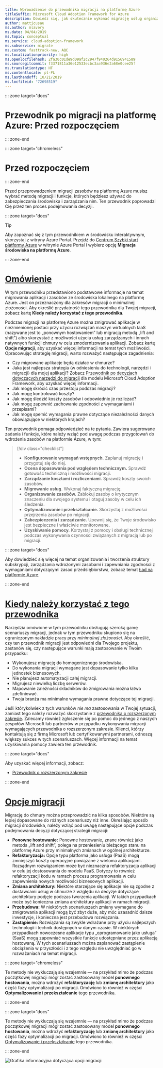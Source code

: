 ```yaml
---
title: Wprowadzenie do przewodnika migracji na platformę Azure
titleSuffix: Microsoft Cloud Adoption Framework for Azure
description: Dowiedz się, jak skutecznie wykonać migrację usług organizacji na platformę Azure, korzystając ze szczegółowych wskazówek.
author: matticusau
ms.author: mlavery
ms.date: 04/04/2019
ms.topic: conceptual
ms.service: cloud-adoption-framework
ms.subservice: migrate
ms.custom: fasttrack-new, AQC
ms.localizationpriority: high
ms.openlocfilehash: 2fa30c01de9d09af2c2947f940264d9156941589
ms.sourcegitcommit: f3371811a36e12533ecbc3aa936e2a68e0cee25f
ms.translationtype: HT
ms.contentlocale: pl-PL
ms.lasthandoff: 10/21/2019
ms.locfileid: "72698519"
---
```

::: zone target="docs"

# <a name="azure-migration-guide-before-you-start"></a>Przewodnik po migracji na platformę Azure: Przed rozpoczęciem

::: zone-end

::: zone target="chromeless"

# <a name="before-you-start"></a>Przed rozpoczęciem

::: zone-end

Przed przeprowadzeniem migracji zasobów na platformę Azure musisz wybrać metodę migracji i funkcje, których będziesz używać do zabezpieczania środowiska i zarządzania nim. Ten przewodnik poprowadzi Cię przez ten proces podejmowania decyzji.

::: zone target="docs"

> [!TIP]
> Aby zapoznać się z tym przewodnikiem w środowisku interaktywnym, skorzystaj z witryny Azure Portal. Przejdź do [Centrum Szybki start platformy Azure](https://portal.azure.com/?feature.quickstart=true#blade/Microsoft_Azure_Resources/QuickstartCenterBlade) w witrynie Azure Portal i wybierz opcję **Migracja środowiska na platformę Azure**.

::: zone-end

# <a name="overviewtaboverview"></a>[Omówienie](#tab/Overview)

W tym przewodniku przedstawiono podstawowe informacje na temat migrowania aplikacji i zasobów ze środowiska lokalnego na platformę Azure. Jest on przeznaczony dla zakresów migracji o minimalnej złożoności. Aby określić przydatność tego przewodnika dla Twojej migracji, zobacz kartę **Kiedy należy korzystać z tego przewodnika**.

Podczas migracji na platformę Azure można zmigrować aplikacje w niezmienionej postaci przy użyciu rozwiązań maszyn wirtualnych IaaS (nazywane jest to „ponownym hostowaniem” lub migracją metodą „lift and shift”) albo skorzystać z możliwości użycia usług zarządzanych i innych natywnych funkcji chmury w celu zmodernizowania aplikacji. Zobacz kartę **Opcje migracji**, aby uzyskać więcej informacji na temat tych możliwości. Opracowując strategię migracji, warto rozważyć następujące zagadnienia:

- Czy migrowane aplikacje będą działać w chmurze?
- Jaka jest najlepsza strategia (w odniesieniu do technologii, narzędzi i migracji) dla mojej aplikacji? Zobacz [Przewodnik po decyzjach dotyczących narzędzi do migracji](../../decision-guides/migrate-decision-guide/index.md) dla modelu Microsoft Cloud Adoption Framework, aby uzyskać więcej informacji.
- Jak mogę skrócić czas przestoju podczas migracji?
- Jak mogę kontrolować koszty?
- Jak mogę śledzić koszty zasobów i odpowiednio je rozliczać?
- Jak mogę zapewnić zachowanie zgodności z wymaganiami i przepisami?
- Jak mogę spełnić wymagania prawne dotyczące niezależności danych obowiązujące w niektórych krajach?

Ten przewodnik pomaga odpowiedzieć na te pytania. Zawiera sugerowane zadania i funkcje, które należy wziąć pod uwagę podczas przygotowań do wdrożenia zasobów na platformie Azure, w tym:

> [!div class="checklist"]
>
> - **Konfigurowanie wymagań wstępnych.** Zaplanuj migrację i przygotuj się do niej.
> - **Ocena dopasowania pod względem technicznym.** Sprawdź gotowość techniczną i możliwości migracji.
> - **Zarządzanie kosztami i rozliczeniami.** Sprawdź koszty swoich zasobów.
> - **Migrowanie usług.** Wykonaj faktyczną migrację.
> - **Organizowanie zasobów.** Zablokuj zasoby o krytycznym znaczeniu dla swojego systemu i otaguj zasoby w celu ich śledzenia.
> - **Optymalizowanie i przekształcanie.** Skorzystaj z możliwości przejrzenia zasobów po migracji.
> - **Zabezpieczenia i zarządzanie.** Upewnij się, że Twoje środowisko jest bezpieczne i właściwie monitorowane.
> - **Uzyskiwanie pomocy.** Korzystaj z pomocy i obsługi technicznej podczas wykonywania czynności związanych z migracją lub po migracji.

::: zone target="docs"

Aby dowiedzieć się więcej na temat organizowania i tworzenia struktury subskrypcji, zarządzania wdrożonymi zasobami i zapewniania zgodności z wymaganiami dotyczącymi zasad przedsiębiorstwa, zobacz temat [Ład na platformie Azure](https://docs.microsoft.com/azure/security/governance-in-azure).

::: zone-end

# <a name="when-to-use-this-guidetabwhentousethisguide"></a>[Kiedy należy korzystać z tego przewodnika](#tab/WhenToUseThisGuide)

Narzędzia omówione w tym przewodniku obsługują szeroką gamę scenariuszy migracji, jednak w tym przewodniku skupiono się na ograniczonym nakładzie pracy przy _minimalnej złożoności_. Aby określić, czy ten przewodnik migracji jest odpowiedni dla Twojego projektu, zastanów się, czy następujące warunki mają zastosowanie w Twoim przypadku:

- Wykonujesz migrację do homogenicznego środowiska.
- Do wykonania migracji wymagane jest dopasowanie tylko kilku jednostek biznesowych.
- Nie planujesz automatyzacji całej migracji.
- Migrujesz niewielką liczbę serwerów.
- Mapowanie zależności składników do zmigrowania można łatwo zdefiniować.
- Twoja branża ma minimalne wymagania prawne dotyczące tej migracji.

Jeśli którykolwiek z tych warunków _nie ma_ zastosowania w Twojej sytuacji, zamiast tego należy rozważyć skorzystanie z [przewodnika o rozszerzonym zakresie](../expanded-scope/index.md). Zalecamy również zgłoszenie się po pomoc do jednego z naszych zespołów Microsoft lub partnerów w przypadku wykonywania migracji wymagających przewodnika o rozszerzonym zakresie. Klienci, którzy kontaktują się z firmą Microsoft lub certyfikowanymi partnerami, odnoszą większy sukces w tych scenariuszach. Więcej informacji na temat uzyskiwania pomocy zawiera ten przewodnik.

<!-- markdownlint-enable MD033 -->

::: zone target="docs"

Aby uzyskać więcej informacji, zobacz:

- [Przewodnik o rozszerzonym zakresie](../expanded-scope/index.md)

::: zone-end

# <a name="migration-optionstabmigrationoptions"></a>[Opcje migracji](#tab/MigrationOptions)

Migrację do chmury można przeprowadzić na kilka sposobów. Niektóre są lepiej dopasowane do różnych scenariuszy niż inne. Określając sposób migracji środowiska, należy wziąć pod uwagę następujące opcje podczas podejmowania decyzji dotyczącej strategii migracji:

- **Ponowne hostowanie:** Ponowne hostowanie, znane również jako metoda „lift and shift”, polega na przeniesieniu bieżącego stanu na platformę Azure przy minimalnych zmianach w ogólnej architekturze.
- **Refaktoryzacja:** Opcje typu platforma jako usługa (PaaS) mogą zmniejszyć koszty operacyjne powiązane z wieloma aplikacjami. Rozsądnym rozwiązaniem może być nieznaczna refaktoryzacja aplikacji w celu jej dostosowania do modelu PaaS. Dotyczy to również refaktoryzacji kodu w ramach procesu programowania w celu zapewnienia nowych możliwości biznesowych aplikacji.
- **Zmiana architektury:** Niektóre starzejące się aplikacje nie są zgodne z dostawcami usług w chmurze z względu na decyzje dotyczące architektury podjęte podczas tworzenia aplikacji. W takich przypadkach może być konieczna zmiana architektury aplikacji w ramach migracji.
- **Przebudowa:** W niektórych scenariuszach zmiany wymagane do zmigrowania aplikacji mogą być zbyt duże, aby móc uzasadnić dalsze inwestycje, i konieczna jest przebudowa rozwiązania.
- **Zastąpienie:** Rozwiązania są zwykle wdrażane przy użyciu najlepszych technologii i technik dostępnych w danym czasie. W niektórych przypadkach nowoczesne aplikacje typu „oprogramowanie jako usługa” (SaaS) mogą zapewniać wszystkie funkcje udostępniane przez aplikacją hostowaną. W tych scenariuszach można zaplanować zastąpienie obciążenia w przyszłości i z tego względu nie uwzględniać go w rozważaniach na temat migracji.

::: zone target="chromeless"

Te metody nie wykluczają się wzajemnie &mdash; na przykład mimo że podczas początkowej migracji mógł zostać zastosowany model **ponownego hostowania**, można wdrożyć **refaktoryzację** lub **zmianę architektury** jako część fazy optymalizacji po migracji. Omówiono to również w części **Optymalizowanie i przekształcanie** tego przewodnika.

::: zone-end

::: zone target="docs"

Te metody nie wykluczają się wzajemnie &mdash; na przykład mimo że podczas początkowej migracji mógł zostać zastosowany model **ponownego hostowania**, można wdrożyć **refaktoryzację** lub **zmianę architektury** jako część fazy optymalizacji po migracji. Omówiono to również w części [Optymalizowanie i przekształcanie](./optimize-and-transform.md) tego przewodnika.

::: zone-end

![Grafika informacyjna dotycząca opcji migracji](../../_images/migrate/migration-options.png)
